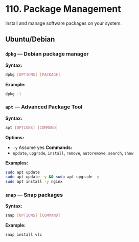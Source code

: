 # 110. Package Management

Install and manage software packages on your system.

## Ubuntu/Debian

### `dpkg` — Debian package manager

**Syntax:**

```bash
dpkg [OPTIONS] [PACKAGE]
```

**Example:**

```bash
dpkg -l
```

### `apt` — Advanced Package Tool

**Syntax:**

```bash
apt [OPTIONS] [COMMAND]
```

**Options:**

- `-y` Assume yes
  **Commands:**
- `update`, `upgrade`, `install`, `remove`, `autoremove`, `search`, `show`

**Examples:**

```bash
sudo apt update
sudo apt update -y && sudo apt upgrade -y
sudo apt install -y nginx
```

### `snap` — Snap packages

**Syntax:**

```bash
snap [OPTIONS] [COMMAND]
```

**Example:**

```bash
snap install vlc
```
